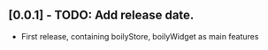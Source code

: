 ## [0.0.1] - TODO: Add release date.

* First release, containing boilyStore, boilyWidget as main features
 
